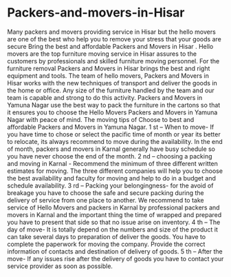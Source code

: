 # Packers-and-movers-in-Hisar
Many packers and movers providing service in Hisar but the hello movers are one of the best who help you to remove your stress that your goods are secure
Bring the best and affordable Packers and Movers in Hisar .
Hello movers are the top furniture moving service in Hisar  assures to the customers by professionals and skilled furniture moving personnel. For the furniture removal Packers and Movers in Hisar  brings the best and right equipment and tools. The team of hello movers, Packers and Movers in Hisar  works with the new techniques of transport and deliver the goods in the home or office. Any size of the furniture handled by the team and our team is capable and strong to do this activity. Packers and Movers in Yamuna Nagar use the best way to pack the furniture in the cartons so that it ensures you to choose the Hello Movers Packers and Movers in Yamuna Nagar with peace of mind.
The moving tips of Choose to best and affordable Packers and Movers in Yamuna Nagar.
1 st – When to move- If you have time to chose or select the pacific time of month or year its better to relocate, its always recommend to move during the availability. In the end of month, packers and movers in Karnal generally have busy schedule so you have never choose the end of the month.
2 nd – choosing a packing and moving in Karnal - Recommend the minimum of three different written estimates for moving. The three different companies will help you to choose the best availability and faculty for moving and help to do in a budget and schedule availability.
3 rd – Packing your belongingness- for the avoid of breakage you have to choose the safe and secure packing during the delivery of service from one place to another. We recommend to take service of Hello Movers and packers in Karnal by professional packers and movers in Karnal and the important thing the time of wrapped and prepared you have to present that side so that no issue arise on inventory.
4 th – The day of move- It is totally depend on the numbers and size of the product it can take several days to preparation of deliver the goods. You have to complete the paperwork for moving the company. Provide the correct information of contacts and destination of delivery of goods.
5 th – After the move- If any issues rise after the delivery of goods you have to contact your service provider as soon as possible.

